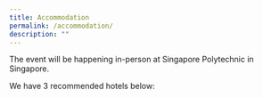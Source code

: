 ```yaml
---
title: Accommodation
permalink: /accommodation/
description: ""
---
```

The event will be happening in-person at Singapore Polytechnic in Singapore.

We have 3 recommended hotels below: